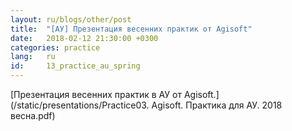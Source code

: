 ```yaml
---
layout: ru/blogs/other/post
title:  "[АУ] Презентация весенних практик от Agisoft"
date:   2018-02-12 21:30:00 +0300
categories: practice
lang:   ru
id:     13_practice_au_spring
---
```


[Презентация весенних практик в АУ от Agisoft.](/static/presentations/Practice03. Agisoft. Практика для АУ. 2018 весна.pdf)
